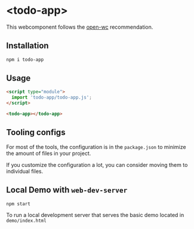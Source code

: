 # \<todo-app>

This webcomponent follows the [open-wc](https://github.com/open-wc/open-wc) recommendation.

## Installation

```bash
npm i todo-app
```

## Usage

```html
<script type="module">
  import 'todo-app/todo-app.js';
</script>

<todo-app></todo-app>
```



## Tooling configs

For most of the tools, the configuration is in the `package.json` to minimize the amount of files in your project.

If you customize the configuration a lot, you can consider moving them to individual files.

## Local Demo with `web-dev-server`

```bash
npm start
```

To run a local development server that serves the basic demo located in `demo/index.html`
